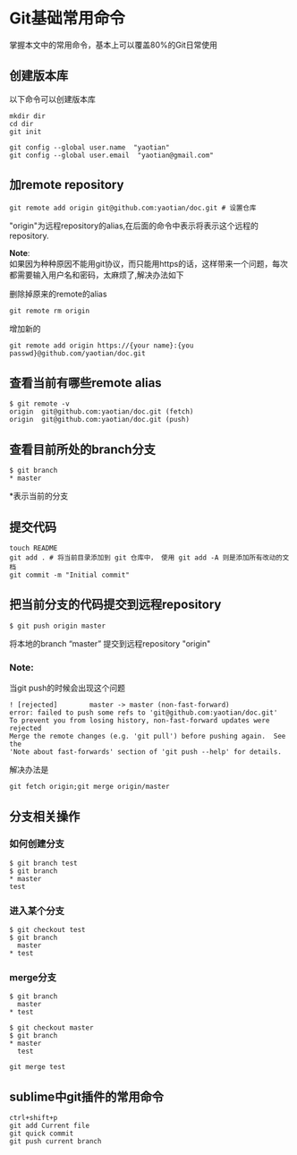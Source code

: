 # Git基础常用命令
掌握本文中的常用命令，基本上可以覆盖80%的Git日常使用

## 创建版本库
以下命令可以创建版本库    

	mkdir dir
	cd dir
	git init

	git config --global user.name  "yaotian"
	git config --global user.email  "yaotian@gmail.com"


## 加remote repository
	git remote add origin git@github.com:yaotian/doc.git # 设置仓库

"origin"为远程repository的alias,在后面的命令中表示将表示这个远程的repository.

**Note**:   
如果因为种种原因不能用git协议，而只能用https的话，这样带来一个问题，每次都需要输入用户名和密码，太麻烦了,解决办法如下

删除掉原来的remote的alias

	git remote rm origin	

增加新的

	git remote add origin https://{your name}:{you passwd}@github.com/yaotian/doc.git



## 查看当前有哪些remote alias
	$ git remote -v
	origin	git@github.com:yaotian/doc.git (fetch)
	origin	git@github.com:yaotian/doc.git (push)

## 查看目前所处的branch分支
	$ git branch
	* master

*表示当前的分支

## 提交代码
	touch README
	git add . # 将当前目录添加到 git 仓库中， 使用 git add -A 则是添加所有改动的文档
	git commit -m "Initial commit"
	
## 把当前分支的代码提交到远程repository
	$ git push origin master
将本地的branch “master” 提交到远程repository "origin"


### Note:  
当git push的时候会出现这个问题

	! [rejected]        master -> master (non-fast-forward)
	error: failed to push some refs to 'git@github.com:yaotian/doc.git'
	To prevent you from losing history, non-fast-forward updates were rejected
	Merge the remote changes (e.g. 'git pull') before pushing again.  See the
	'Note about fast-forwards' section of 'git push --help' for details.

解决办法是

	git fetch origin;git merge origin/master

## 分支相关操作

### 如何创建分支
	$ git branch test
	$ git branch
	* master
  	test
### 进入某个分支
	$ git checkout test
	$ git branch
	  master
	* test
### merge分支
	$ git branch
	  master
	* test

	$ git checkout master
	$ git branch
	* master
	  test

	git merge test


## sublime中git插件的常用命令
	ctrl+shift+p
	git add Current file
	git quick commit
	git push current branch



